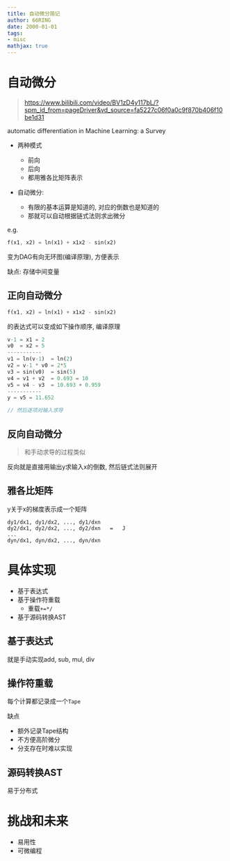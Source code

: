 ```yaml
---
title: 自动微分简记
author: 66RING
date: 2000-01-01
tags: 
- misc
mathjax: true
---
```


# 自动微分

> https://www.bilibili.com/video/BV1zD4y117bL/?spm_id_from=pageDriver&vd_source=fa5227c06f0a0c9f870b406f10be1d31

automatic differentiation in Machine Learning: a Survey

- 两种模式
    * 前向
    * 后向
    * 都用雅各比矩阵表示

- 自动微分:
    * 有限的基本运算是知道的, 对应的倒数也是知道的
    * 那就可以自动根据链式法则求出微分


e.g. 

```rust
f(x1, x2) = ln(x1) + x1x2 - sin(x2)
```

变为DAG有向无环图(编译原理), 方便表示

缺点: 存储中间变量


## 正向自动微分

```rust
f(x1, x2) = ln(x1) + x1x2 - sin(x2)
```

的表达式可以变成如下操作顺序, 编译原理

```rust
v-1 = x1 = 2
v0  = x2 = 5
-----------
v1 = ln(v-1)  = ln(2)
v2 = v-1 * v0 = 2*5
v3 = sin(v0)  = sin(5)
v4 = v1 + v2  = 0.693 = 10
v5 = v4 - v3  = 10.693 + 0.959
-----------
y = v5 = 11.652

// 然后逐项对输入求导
```


## 反向自动微分

> 和手动求导的过程类似

反向就是直接用输出y求输入x的倒数, 然后链式法则展开


## 雅各比矩阵

y关于x的梯度表示成一个矩阵

```
dy1/dx1, dy1/dx2, ..., dy1/dxn
dy2/dx1, dy2/dx2, ..., dy2/dxn   =   J
...
dyn/dx1, dyn/dx2, ..., dyn/dxn
```


# 具体实现

- 基于表达式
- 基于操作符重载
    * 重载`+=*/`
- 基于源码转换AST

## 基于表达式

就是手动实现add, sub, mul, div

## 操作符重载

每个计算都记录成一个`Tape`

缺点

- 额外记录Tape结构
- 不方便高阶微分
- 分支存在时难以实现

## 源码转换AST

易于分布式


# 挑战和未来

- 易用性
- 可微编程



